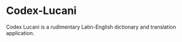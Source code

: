 # Codex-Lucani
Codex Lucani is  a rudimentary Latin-English dictionary and translation application.
